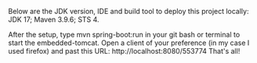 Below are the JDK version, IDE and build tool to deploy this project locally:
JDK 17;
Maven 3.9.6;
STS 4.

After the setup, type mvn spring-boot:run in your git bash or terminal to start the embedded-tomcat.
Open a client of your preference (in my case I used firefox) and past this URL: http://localhost:8080/553774
That's all!
